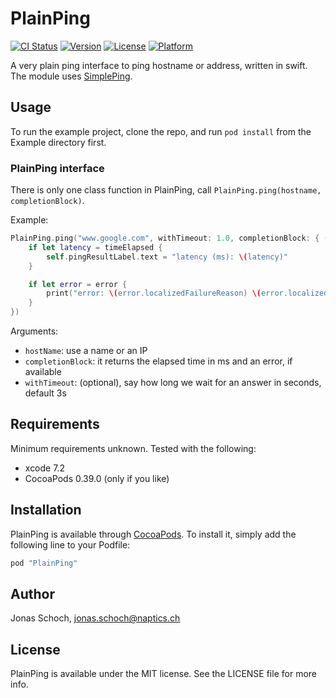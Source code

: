 # PlainPing

[![CI Status](http://img.shields.io/travis/naptics/PlainPing.svg?style=flat-square)](https://travis-ci.org/naptics/PlainPing)
[![Version](https://img.shields.io/cocoapods/v/PlainPing.svg?style=flat-square)](http://cocoapods.org/pods/PlainPing)
[![License](https://img.shields.io/cocoapods/l/PlainPing.svg?style=flat-square)](http://cocoapods.org/pods/PlainPing)
[![Platform](https://img.shields.io/cocoapods/p/PlainPing.svg?style=flat-square)](http://cocoapods.org/pods/PlainPing)

A very plain ping interface to ping hostname or address, written in swift. The module uses [SimplePing](https://developer.apple.com/library/mac/samplecode/SimplePing/Introduction/Intro.html).

## Usage

To run the example project, clone the repo, and run `pod install` from the Example directory first.

### PlainPing interface

There is only one class function in PlainPing, call `PlainPing.ping(hostname, completionBlock)`.

Example:
```swift
PlainPing.ping("www.google.com", withTimeout: 1.0, completionBlock: { (timeElapsed:Double?, error:NSError?) in
    if let latency = timeElapsed {
        self.pingResultLabel.text = "latency (ms): \(latency)"
    }

    if let error = error {
        print("error: \(error.localizedFailureReason) \(error.localizedDescription)")
    }
})
```
Arguments:
* `hostName`: use a name or an IP
* `completionBlock`: it returns the elapsed time in ms and an error, if available
* `withTimeout`: (optional), say how long we wait for an answer in seconds, default 3s


## Requirements

Minimum requirements unknown. Tested with the following:
* xcode 7.2
* CocoaPods 0.39.0 (only if you like)

## Installation

PlainPing is available through [CocoaPods](http://cocoapods.org). To install
it, simply add the following line to your Podfile:

```ruby
pod "PlainPing"
```



## Author

Jonas Schoch, jonas.schoch@naptics.ch

## License

PlainPing is available under the MIT license. See the LICENSE file for more info.

